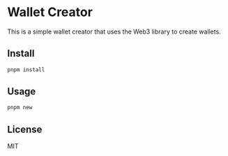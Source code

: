 # Wallet Creator

This is a simple wallet creator that uses the Web3 library to create wallets.

## Install

```bash
pnpm install
```

## Usage

```bash
pnpm new
```

## License

MIT
